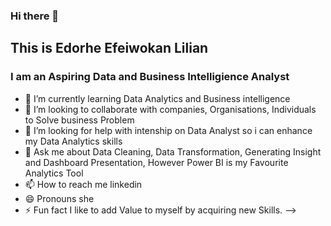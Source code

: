 ### Hi there 👋

## This is Edorhe Efeiwokan Lilian

### I am an Aspiring Data and Business Intelligience Analyst

- 🌱 I’m currently learning Data Analytics and Business intelligence 
- 👯 I’m looking to collaborate with companies, Organisations, Individuals to Solve business Problem
- 🤔 I’m looking for help with intenship on Data Analyst so i can enhance my Data Analytics skills
- 💬 Ask me about Data Cleaning, Data Transformation, Generating Insight and Dashboard Presentation, However Power BI is my Favourite Analytics Tool
- 📫 How to reach me linkedin
- 😄 Pronouns she
- ⚡ Fun fact I like to add Value to myself by acquiring new Skills.
-->
